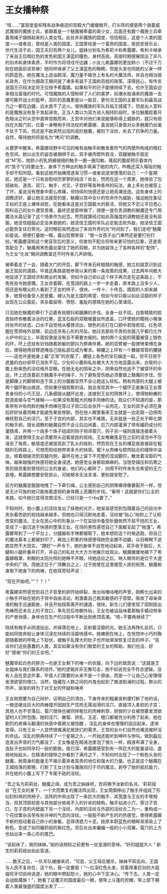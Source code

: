 # 王女播种祭

“吱……”富丽堂皇却残有战争痕迹的宫殿大门缓缓敞开，打头阵的便是两个骑着威武魔兽的魔族士兵，紧跟着是一个魅魔被牵着的美少女，后面还有数个魔族士兵牵着用绳子捆绑起来的人类女性。此处并非魔族的国度，恰恰相反，这是个人类的国度——或者说，曾经是人类的国度。王国曾经是一个富庶的国度，居民安居乐业，世代生活于此，国王夫妇有两个女儿，姐妹分别名为希莉卡和希露娜，希利卡继承了来自王后暗红色的发色和国王湛蓝的瞳色，身材高挑，孩提时期便展现出了非凡的剑术和身体素质，平时作为将领戍守边疆；小女儿希露娜则更加娇小（不过千万别在她面前说贫瘠）她同样继承了父王湛蓝色的眼睛，但是头发也同她的父亲一样的蔚蓝色。她在魔法上造诣颇深，魔力量不输世上有名的大魔法师，并且也相当擅长政务，在作为摄政王期间提了诸多有益于王国和百姓的政策，深得民心，有传言说国王已经决定将王位授予希露娜。如果和平的日子能够持续下去，也许王国会迎来相当富强的时代。可惜魔族的入侵粉碎了人们的美梦，如潮水般涌来的魔兽一击便可撕开战士的盔甲，高阶的恶魔更是以一敌百，更何况王国的主要军队和最高战力之一都在边疆，远水救不了近火。很快魔族的军队兵临王城城下，但是出人意料的是魔族没有急于发起进攻。正当人类以为双方进入相持阶段时，多位魅魔趁着月色暗淡之时从空中直奔宫殿而来，王宫中对他们来说能够称得上威胁的，就只有阻挡在大殿门前，仅着一身睡袍手持法杖的希露娜，虽说她只身面对众多魅魔仍丝毫不处于下风，但还是不敌突然出现的高阶魅魔，被刻下淫纹，失去了抗争的力量。自然，等待她的将是名为“拷问”的调教。

从噩梦中醒来，希露娜视野中可见的唯有由触手和散发着热气的肉壁所构成的暗红色空间。她以出生的姿态被捆绑于此，双手被肉壁所吞没，双腿被触手固定成“M”形，她娇小的乳鸽被细细的触手一圈一圈勾勒，隆起的腹部预示着体内的“孩子”们将要出生，身体下方伸出的触手填满了她的肉穴，昨晚还深入喉咙的触手却不知所踪。看到这她开始痛恨逐渐习惯—或者说逐渐堕落的自己：一个星期前，她还是一个只有自慰经历寥寥的纯洁？处女，然而在这一个周里，她体验了包括破处、道具、双穴、触手、犬交，子宫奸等各种各样的玩法，身上多处也被穿上了环，虽说没有想象中那么疼痛，但持续的快感还是让她高潮连连。这些身体上的调教还好，最让她无法接受的是，魅魔以宫中女仆的性命作为威胁，强迫她在象征王权的王座上裸体自慰，在她看来这是对王国极大的亵渎，但她又不忍让平日悉心照料自己的女仆遭受苦难，最终还是那样做了，顺便一提负责调教的魅魔还专门用魔法水晶记录了这个场景作为纪念。然而就算经过如此高强度的调教她还是没有屈服，她坚信姐姐必定会来救她的，她坚信王国的军队必定能击败外敌，她坚信王国必能恢复往日荣光。这时眼前突然透出了来自外界的光“时间到了，我们走吧”魅魔如是说。顺便打量她一眼，露出狡猾笑容：“嗯～女孩子出门果然还是要打扮打扮。”希露娜深知这个笑容背后的意义，但害怕不配合将带来更可怕的后果，还是乖乖配合了。魅魔用黑色蕾丝蒙住了她的双眼，并为她装饰上了各种各样的“配饰”，为王女“化妆”期间调教室还不时传来几声娇喘。

被牵着走了一会，随着大门的开启，脚下传来石砖粗糙的触感，她立刻就意识到这是王宫前的道路，毕竟这条路是她参政以来的第一条政策的成果，过去两年间极大地促进了王国经济和商业的发展，但如今自己却以这个样子再次走在这条路上，不免有些令她感慨。王女赤着脚，在宽阔的路上一步一步走着，原本路上没多少人，但还是有眼尖的人看到了王女的样子，很快，一传十、十传百，围观的人却来越多，她曾经备受人民爱戴、被认为是王国的希望，但如今却只能以如此淫靡的样子出现在公众面前，夹杂着屈辱、愤怒、羞耻的感情在她的心里涌现。

只见她在魅魔的牵引下迈着有些颤抖和腼腆的步伐，全身一丝不挂。白皙精致的脸庞始终弥散着淡淡的红晕，蓝宝石般的双眼被蕾丝所遮盖，口环使她的樱桃小嘴保持张开的状态，口水不自觉地从樱唇流出，银色的舌钉在口腔中若隐若现。红色项圈在雪颈格外显眼，前边还吊有心形的吊坠。她过去那些华贵的衣服几乎都已化作火炉中的尘土，毕竟奴隶是没有且不需要衣服的。她的两个尖挺的蓓蕾被穿上银色的环，环上还挂有铃铛随着娇躯的颤抖为祭典伴奏。她的双臂被一股镣铐束缚在身后，使得她用双臂遮掩自己隐私部位成为奢求。柳腰之上环有一个舞娘常穿的腰链——这也许是她身上最“正常”的衣服了，腰链上各色的宝石缀连一起，但平日用于遮羞的白纱却早已消失不见。少女的小腹和私处被大大方方地显露出来，白皙的小腹上粉紫色的淫纹格外显眼。在她无毛的阴阜之中，阴蒂自然也逃不了被穿环的命运，环上还连着前方魅魔手中的绳子，为了避免受伤她必须要跟上魅魔的步伐，但是脚踝上的脚镣和连于其上的分腿器显然不会让她这么轻松。稍有肉感的大腿上被两个腿环勒出痕迹，但如果仔细观察的话，就会发现其中一个腿环正是象征王女尊贵身份的小巧王冠，几条细链从腿环出发，连接到王女的阴唇环上，使得她粉嫩的腔道直接与空气接触——如果没有那粗大的触手肉棒的话。观众们不知道的是，那条带有许些肉粒的触手肉棒在穿过子宫口后会张开一朵肉花，王女的双手必须在身后好好扶着肉棒才能避免某些惨剧，但在他人眼里看来王女就是一边走路一边用肉棒抚慰自己的淫穴。至于子宫的内部，其实也不难猜，无非就是一些正处于孵化期的触手卵。擅长调教的魅魔自然不会让后边闲着，后穴内部灌满了带有媚药成分的灌肠液，并用一个由多个珠子组成的钩子钩进菊穴，钩子另一端则直接连接着头发，这就使得王女必须要昂头迎着居民的视线。王女稚嫩莲足在之前的浸泡中不仅溶去了角质，敏感度还被提高到了乳头的级别，然而现在王女的裸足就直接踩在粗糙的石砖路上，可想而知给她带来多大的快感。蜜汁从肉棒与腔肉贴合的缝隙中溢出，顺着细链流到双腿内侧，最终在地上留下不完整的湿润脚印，散发着淫靡的气味。越来越强的快感将她全身浸透。她感觉全身都软麻麻的。当饱受镇压和饥寒之苦的居民看到曾经的公主的身姿，他们的心都碎了，四周不时传来失去希望的无力哀嚎。希露娜想要安慰民众，可她根本无法言语，更别提安慰了。

前方的魅魔恶狠狠地拽了一下牵引绳，公主感到自己的阴蒂痛得像要裂开一样，但是无计可施的她只能拖着虚弱的身体跟上恶魔的步伐。“看呀！这就是你们公主的末路，如今她已变得贪图淫乐，已经只是一个rbq罢了。”

不知何时，她小腹上的淫纹发出了妖艳的光芒，她渐渐感觉到包围着自己的目光中夹杂着色欲的视线越来越多，但她也只得沉默地走着，淫纹被“贴心“地附上了认知改变的魔法，王女在民心中的形象从一个在监狱中备受折磨依然不屈不挠的王女，变成了一副沉迷于快感的堕落王女。在场的男性感觉自己下面都支起了“帐篷”。希露娜带到了一个平台上，分腿器和手铐都被取下，她本想趁这个时候逃跑，但自己的魔法基本上都被封印了，再加上积累的快感使得她完全挪不动腿，众目睽睽下逃跑显然不大现实。“蹲好”一声令下，她的身体不自觉地动起来，双手收于脑后，大腿和小腿折叠并打开，并自己的私处大大方方地展示给观众。魅魔缓缓地摘下了希露娜眼罩，刺眼的太阳光照的她睁不开眼，待她适应之后，映入眼帘的是位于大道中央的广场，而她正位于广场舞台之上，过于她曾在这里接受人民的祝贺。魅魔俯身取下她身下的肉棒，在她耳旁轻声说：

“现在开始吧。”“？？！”

希露娜突然感觉到自己子宫里的卵开始碎裂，发出咕噜咕噜的声音，刚孵化出来的小触手开始在她的子宫中自由活动，刺激着自己极其敏感的子宫壁。吸收了母亲体液的触手迅速膨胀，并且开始探索离开的通道，很快，新生儿们便发现了因刚拔出肉棒而还未合上的子宫口，争先恐后地朝外钻，王女也被迫品味着那触手蠕动带来的产崽快感，身体也在生产的过程中不断达到绝顶高潮。“唔~不要再继续了”

陆续有触手从阴道钻出，并掉落在地上，反射着淫靡的光。她无法再挣扎反抗，只能如同放弃般让身体沉浸在持续的淫靡快感中。她瘫倒在地上，在恍惚中小巧的胸部随着她的呼吸上下起伏，被触手乱撑大的肚子也开始渐渐恢复过去的样子。“告诉你们这些愚蠢的人类，其实如果没有你们敬爱的王女的帮助，我们也没，好好‘‘感谢’‘你们的王女吧。”

魅魔举起白色的胖次—也是王女剩下的唯一的衣服，向下边的居民说：“这就是王女姐妹与我们联系的信件。”她的逻辑并非无懈可击，倒不如说完全不符合逻辑，没有人会在意这件事，毕竟人们需要的从来不是一个原由，而是一个让自己心安理得发泄欲望的借口。当然，隐藏在人群之间的内鬼也起到了推波助澜的过程。群众的呼声，渐渐的转为了对王女的怀疑和唾弃

王女刚想要为自己辩护，证明自己的清白，下身传来的粗暴突刺便打断了他的话，一根坚硬且巨大的肉棒撞开因刚生产完而无需润滑的淫穴，直接顶入柔软的子宫；其他人也不甘落后，菊穴很快也被同样粗壮的肉棒刺穿，娇弱的少女被想要发泄欲望的人们所包围，她的淫穴、嫩菊、娇乳、玉足、檀口都被充分利用了起来，她在剧烈的疼痛与翻涌的快感中昏厥又被惊醒 ，淫乱的身体也慢慢的适应起来，逐渐变得。只有王女一人显然很难满足居民们的需求，王宫的女仆们自然也难逃被奸淫的命运。淫乱的祭典持续了一个星期之久，一开始还能听到呻吟与惨叫，做到最后连发出声音的力气都没了，王女像是在精液池里泡了很久一样，精液布满了全身，连肚子也如同孕妇一般的膨胀。夜已深，希露娜感受到有一阵巨大的能量波动，虚弱地抬起头，在精液的缝隙之中看到了满月之下，不知何时出现了一个粉色头发的魅魔，她周身的能量无不揭示着来者高贵的地位和强大的力量。也正是这个魅魔在王城陷落的那晚，打断了王女计划与魔族同归于尽的魔法，剥夺了她的抵抗能力，并在她的小腹上写下了专属于祂的淫纹。

“吾之名为莉莉丝，魅魔之母。成为吾之姊妹吧，吾将赐予汝新的名讳，‘莉莉娅丝’”在王女的身下，一个大而繁复的魔法阵出现，王女周围伸出了触手并组成了形似妇科椅的肉椅子，法阵的中央出现了一条巨大的触手，其宽度与王女的手臂相当，但其顶部却是与其他部分格格不入的针状的结构，触手钻进小穴，穿过子宫口，在子宫的内壁画下另一个淫纹，内部的淫纹与外部的淫纹合二为一，重构成一个花纹繁杂且带有些许神的气息的淫纹。一股股不断产生的灼热感觉，使得希露娜不断的扭动着自己娇小的身躯，显得诱惑力十足。她原本蔚蓝色的眼眸渐渐染上了粉色，变成了如同媚药般的紫红色，背后长出来蝙蝠一般的小小双翼，菊穴的上方也钻出来一条心形的尾巴。

“该起床了，我的妹妹。”祂的话相较之前更有一丝宠溺的意味。“好的姐姐大人 ” 新生的莉莉娅丝如此答道。

……数天之后，一队军队姗姗来迟，“可恶，父王母后被杀，妹妹不知去向，王国与人民不复存在，这个仇，我一定要报！”一位深红色头发，背着厚重巨剑的大姐姐咬牙切齿地说道，她的眼中燃起怒火，她的心中下定决心。“传下去，人类一定会战胜魔族！”，她看了这覆灭的国度最后一眼，便带上斗篷的兜帽，带上部下朝着人类最强盛的国度出发了……

